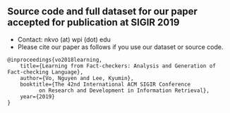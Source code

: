 ## Source code and full dataset for our paper accepted for publication at SIGIR 2019

* Contact: nkvo (at) wpi (dot) edu
* Please cite our paper as follows if you use our dataset or source code. 
```
@inproceedings{vo2018learning,
	title={Learning from Fact-checkers: Analysis and Generation of Fact-checking Language},
	author={Vo, Nguyen and Lee, Kyumin},
	booktitle={The 42nd International ACM SIGIR Conference 
		  on Research and Development in Information Retrieval},
	year={2019}
}
```
